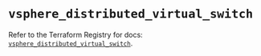 # `vsphere_distributed_virtual_switch`

Refer to the Terraform Registry for docs: [`vsphere_distributed_virtual_switch`](https://registry.terraform.io/providers/vmware/vsphere/2.15.0/docs/resources/distributed_virtual_switch).
